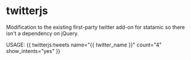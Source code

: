 twitterjs
=========

Modification to the existing first-party twitter add-on for statamic so there isn't a dependency on jQuery.

USAGE: {{ twitterjs:tweets name="{{ twitter_name }}" count="4" show_intents="yes" }}